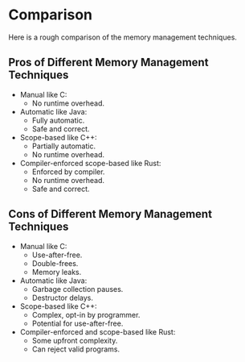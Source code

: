 # Comparison

Here is a rough comparison of the memory management techniques.

## Pros of Different Memory Management Techniques

* Manual like C:
  * No runtime overhead.
* Automatic like Java:
  * Fully automatic.
  * Safe and correct.
* Scope-based like C++:
  * Partially automatic.
  * No runtime overhead.
* Compiler-enforced scope-based like Rust:
  * Enforced by compiler.
  * No runtime overhead.
  * Safe and correct.

## Cons of Different Memory Management Techniques

* Manual like C:
  * Use-after-free.
  * Double-frees.
  * Memory leaks.
* Automatic like Java:
  * Garbage collection pauses.
  * Destructor delays.
* Scope-based like C++:
  * Complex, opt-in by programmer.
  * Potential for use-after-free.
* Compiler-enforced and scope-based like Rust:
  * Some upfront complexity.
  * Can reject valid programs.
